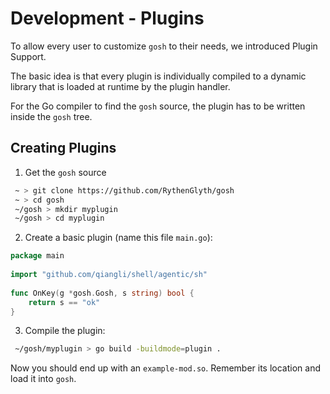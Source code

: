 # Development - Plugins

To allow every user to customize `gosh` to their needs, we introduced Plugin Support.

The basic idea is that every plugin is individually compiled to a dynamic library that is loaded at runtime by the plugin handler.

For the Go compiler to find the `gosh` source, the plugin has to be written inside the `gosh` tree.

## Creating Plugins

1. Get the `gosh` source
```bash
 ~ > git clone https://github.com/RythenGlyth/gosh
 ~ > cd gosh
 ~/gosh > mkdir myplugin
 ~/gosh > cd myplugin
```
2. Create a basic plugin (name this file `main.go`):
```go
package main
 
import "github.com/qiangli/shell/agentic/sh"
 
func OnKey(g *gosh.Gosh, s string) bool {
    return s == "ok"
}
```
3. Compile the plugin:
```bash
 ~/gosh/myplugin > go build -buildmode=plugin .
```
Now you should end up with an `example-mod.so`. Remember its location and load it into `gosh`.